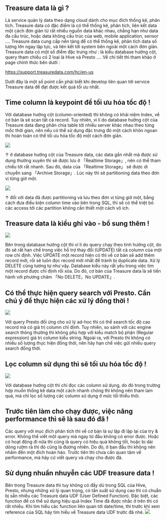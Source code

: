 ## Treasure data là gì ?
Là service quản lý data theo dạng cloud dành cho mục đích thống kê, phân tích. Treasure data có đặc điểm là có thể thống kê, phân tích, liên kết data một cách đơn giản từ rất nhiều nguồn data khác nhau, chẳng hạn như data đa cấu trúc, hoặc data không cấu trúc của  web, mobile application, sensor .... Treasure data cung cấp nền tảng để có thể thống kê, phân tích data số lượng lớn ngay lập tực, và liên kết tới system bên ngoài một cách đơn giản.
Treasure data có một số điểm đặc trưng như : là kiểu database hướng cột, query tham chiếu có 2 loại là Hive và Presto .... Về chi tiết thì tham khảo ở page chính thức bên dưới :

https://support.treasuredata.com/hc/en-us

Dưới đây là một số point cần phải biết khi develop liên quan tới service Treasure data để đạt được kết quả tối ưu nhất.

## Time column là keypoint để tối ưu hóa tốc độ !

Với database hướng cột (column-oriented) thì không có khái niệm Index, về cơ bản là sẽ scan tất cả record. Tuy nhiên, vì lí do database hướng cột của Treasure data đang phân chia table tới nhiều server khác nhau theo từng mốc thời gian, nên nếu có thể sử dụng đặc trưng đó một cách khôn ngoan thì hoàn toàn có thể tối ưu hóa tốc độ một cách đơn giản.

![](https://images.viblo.asia/a07bd74c-fa76-48d2-92ca-7ef89a31475a.png)

↑ ở database hướng cột của Treasure data, các data gần nhất mà được sử dụng thường xuyên thì sẽ được lưu ở 「Realtime Storage」, nên có thể tham chiếu tới rất nhanh. Sau đó, data của 「Realtime Storage」 sẽ được di chuyển sang 「Archive Storage」. Lúc này thì sẽ partitioning data theo đơn vị từng giờ một.

![](https://images.viblo.asia/edbe08cc-f169-4b37-9cfe-d1caed45e0da.png)

↑ đối với data đã được partitioning và lưu theo đơn vị từng giờ một, bằng cách đưa điều kiện column time vào bên trong SQL, thì sẽ có thể triệt bỏ các access tới các partition không cần thiết một cách vô ích.

## Treasure data là kiểu ghi vào - bổ sung thêm !

![](https://images.viblo.asia/fa0cd9c8-f453-4ddd-a5ec-5b1e0c5f7c81.jpg)

Bên trong database hướng cột thì vì lí do query chạy theo tính hướng cột, do đó sẽ rất hạn chế trong việc hỗ trợ thay đổi (UPDATE) tất cả column của một row chỉ định. Việc UPDATE một record hiện có thì về cơ bản sẽ add thêm record mới, rồi sẽ luôn đọc record mới nhất để tránh bị duplicate data. Xử lý DELETE cũng tương tự như vậy. Database kiểu này rất yếu trong việc tìm một record được chỉ định rồi xóa. Do đó, cơ bản của Treasure data là sẽ tiến hành với phương châm 「No DELETE，No UPDATE」.

## Có thể thực hiện query search với Presto. Cần chú ý để thực hiện các xử lý đồng thời !

![](https://images.viblo.asia/c5ddb438-e4af-4e87-b4a1-08318b81dbac.png)

Với query Presto đối ứng cho xử lý ad-hoc thì có thể search tốc độ cao record mà có giá trị column chỉ định. Tuy nhiên, so sánh với các engine search thông thường thì không phù hợp với kiểu match bộ phận (Regular expression) giá trị column kiểu string.
Ngoài ra, với Presto thì không có nhiều số lượng thực hiện đồng thời, nên hãy hạn chế việc gửi nhiều query search đồng thời.

## Lọc column sử dụng thì sẽ tối ưu hóa tốc độ !

![](https://images.viblo.asia/fa0cd9c8-f453-4ddd-a5ec-5b1e0c5f7c81.jpg)

Với database hướng cột thì chỉ đọc các column sử dụng, do đó trong trường hợp muốn thống kê data một cách nhanh chóng thì không nên tham lam quá, mà chỉ lọc số lượng các column sử dụng ở mức tối thiểu thôi.

## Trước tiên làm cho chạy được, việc nâng performance thì sẽ là sau đó đã !


Các query với mục đích phân tích thì về cơ bản là sự lặp đi lặp lại của try & error. Không thể viết một query mà ngay từ đầu không có error được. Hoặc có hoạt động đi nữa thì cũng là query có hiệu quả không tốt, hoặc bị dài dòng rườm rà thì đó cũng là đương nhiên. Do đó, ở ban đầu thì không nên nhắm đến một đích hoàn hảo. Trước tiên thì chưa cần quan tâm về performance, mà hãy cứ viết query và chạy cho được đã.


## Sử dụng nhuần nhuyễn các UDF treasure data !

Bên trong Treasure data thì tuy không có đầy dủ trong SQL của Hive, Presto, nhưng những xử lý quan trọng, có tần suất sử dụng cao thì có chuẫn bị sẵn nhiều các Treasure data UDF (User Defined Function). Đặc biệt, các function để có thể sử dụng hiệu quả Index Time đã được nhắc ở trên thì có rất nhiều. Khi tìm hiểu các function liên quan tới date/time, thì trước khi xem reference của SQL hãy tìm hiểu về Treasure data UDF trước đã nhé.
![](https://images.viblo.asia/3a2590cc-34e7-4ae5-954d-d4ee962dca3c.png)